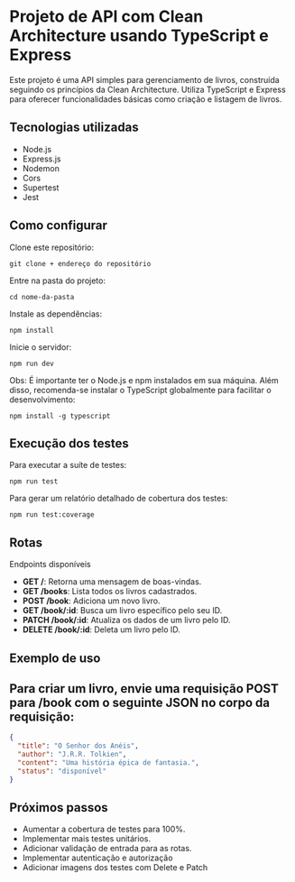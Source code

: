 # Projeto de API com Clean Architecture usando TypeScript e Express

Este projeto é uma API simples para gerenciamento de livros, construída seguindo os princípios da Clean Architecture. Utiliza TypeScript e Express para oferecer funcionalidades básicas como criação e listagem de livros.


## Tecnologias utilizadas

- Node.js
- Express.js
- Nodemon
- Cors
- Supertest
- Jest

## Como configurar

Clone este repositório:

``git clone + endereço do repositório``

Entre na pasta do projeto:

``cd nome-da-pasta``

Instale as dependências:

``npm install``

Inicie o servidor:

``npm run dev``

Obs: É importante ter o Node.js e npm instalados em sua máquina. Além disso, recomenda-se instalar o TypeScript globalmente para facilitar o desenvolvimento:

``npm install -g typescript``

## Execução dos testes

Para executar a suíte de testes:

``npm run test``

Para gerar um relatório detalhado de cobertura dos testes:

``npm run test:coverage``

## Rotas

Endpoints disponíveis

- **GET /**: Retorna uma mensagem de boas-vindas.
- **GET /books**: Lista todos os livros cadastrados.
- **POST /book**: Adiciona um novo livro.
- **GET /book/:id**: Busca um livro específico pelo seu ID.
- **PATCH /book/:id**: Atualiza os dados de um livro pelo ID.
- **DELETE /book/:id**: Deleta um livro pelo ID.

## Exemplo de uso

## Para criar um livro, envie uma requisição POST para /book com o seguinte JSON no corpo da requisição:

```json
{
  "title": "O Senhor dos Anéis",
  "author": "J.R.R. Tolkien",
  "content": "Uma história épica de fantasia.",
  "status": "disponível"
}
```

## Próximos passos

- Aumentar a cobertura de testes para 100%.
- Implementar mais testes unitários.
- Adicionar validação de entrada para as rotas.
- Implementar autenticação e autorização
- Adicionar imagens dos testes com Delete e Patch
